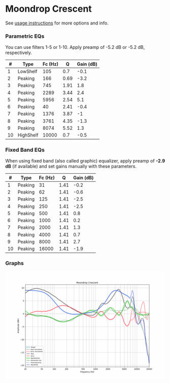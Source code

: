 # Moondrop Crescent
See [usage instructions](https://github.com/jaakkopasanen/AutoEq#usage) for more options and info.

### Parametric EQs
You can use filters 1-5 or 1-10. Apply preamp of -5.2 dB or -5.2 dB, respectively.

|   # | Type      |   Fc (Hz) |    Q |   Gain (dB) |
|-----|-----------|-----------|------|-------------|
|   1 | LowShelf  |       105 | 0.7  |        -0.1 |
|   2 | Peaking   |       166 | 0.69 |        -3.2 |
|   3 | Peaking   |       745 | 1.91 |         1.8 |
|   4 | Peaking   |      2289 | 3.44 |         2.4 |
|   5 | Peaking   |      5956 | 2.54 |         5.1 |
|   6 | Peaking   |        40 | 2.41 |        -0.4 |
|   7 | Peaking   |      1376 | 3.87 |        -1   |
|   8 | Peaking   |      3761 | 4.35 |        -1.3 |
|   9 | Peaking   |      8074 | 5.52 |         1.3 |
|  10 | HighShelf |     10000 | 0.7  |        -0.5 |

### Fixed Band EQs
When using fixed band (also called graphic) equalizer, apply preamp of **-2.9 dB** (if available) and set gains manually with these parameters.

|   # | Type    |   Fc (Hz) |    Q |   Gain (dB) |
|-----|---------|-----------|------|-------------|
|   1 | Peaking |        31 | 1.41 |        -0.2 |
|   2 | Peaking |        62 | 1.41 |        -0.6 |
|   3 | Peaking |       125 | 1.41 |        -2.5 |
|   4 | Peaking |       250 | 1.41 |        -2.5 |
|   5 | Peaking |       500 | 1.41 |         0.8 |
|   6 | Peaking |      1000 | 1.41 |         0.2 |
|   7 | Peaking |      2000 | 1.41 |         1.3 |
|   8 | Peaking |      4000 | 1.41 |         0.7 |
|   9 | Peaking |      8000 | 1.41 |         2.7 |
|  10 | Peaking |     16000 | 1.41 |        -1.9 |

### Graphs
![](./Moondrop%20Crescent.png)
